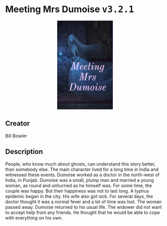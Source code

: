 
# Meeting Mrs Dumoise <kbd>v3.2.1</kbd>

<center>
  <img src="./cover-1024.jpg"/>
</center>

## Creator
Bill Bowler

## Description
People, who know much about ghosts, can understand this story better, than somebody else. The main character lived for a long time in India and witnessed these events. Dumoise worked as a doctor in the north-west of India, in Punjab. Dumoise was a small, plump man and married a young woman, as round and unhurried as he himself was. For some time, the couple was happy. But their happiness was not to last long. A typhus epidemic began in the city. His wife also got sick. For several days, the doctor thought it was a normal fever and a lot of time was lost. The woman passed away. Dumoise returned to his usual life. The widower did not want to accept help from any friends. He thought that he would be able to cope with everything on his own.
